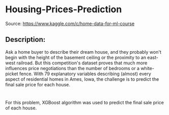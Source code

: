 # Housing-Prices-Prediction
Source: https://www.kaggle.com/c/home-data-for-ml-course

## Description:
Ask a home buyer to describe their dream house, and they probably won't begin with the height of the basement ceiling or the proximity to an east-west railroad. But this competition's dataset proves that much more influences price negotiations than the number of bedrooms or a white-picket fence. With 79 explanatory variables describing (almost) every aspect of residential homes in Ames, Iowa, the challenge is to predict the final sale price for each house.
#

For this problem, XGBoost algorithm was used to predict the final sale price of each house.
